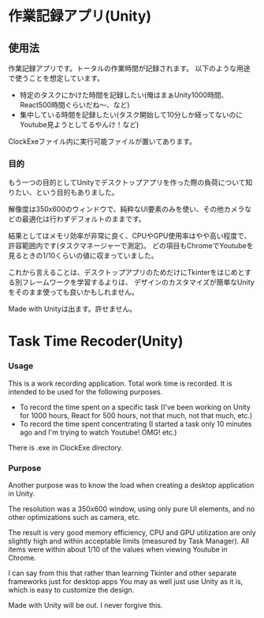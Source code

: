 # 作業記録アプリ(Unity)

## 使用法

作業記録アプリです。トータルの作業時間が記録されます。
以下のような用途で使うことを想定しています。

- 特定のタスクにかけた時間を記録したい(俺はまぁUnity1000時間、React500時間ぐらいだね～、など)
- 集中している時間を記録したい(タスク開始して10分しか経ってないのにYoutube見ようとしてるやんけ！など)

ClockExeファイル内に実行可能ファイルが置いてあります。

### 目的

もう一つの目的としてUnityでデスクトップアプリを作った際の負荷について知りたい、という目的もありました。

解像度は350x600のウィンドウで、純粋なUI要素のみを使い、その他カメラなどの最適化は行わずデフォルトのままです。

結果としてはメモリ効率が非常に良く、CPUやGPU使用率はやや高い程度で、許容範囲内です(タスクマネージャーで測定)。
どの項目もChromeでYoutubeを見るときの1/10くらいの値に収まっていました。

これから言えることは、デスクトップアプリのためだけにTkinterをはじめとする別フレームワークを学習するよりは、
デザインのカスタマイズが簡単なUnityをそのまま使っても良いかもしれません。

Made with Unityは出ます。許せません。

# Task Time Recoder(Unity)

### Usage

This is a work recording application. Total work time is recorded.
It is intended to be used for the following purposes.

- To record the time spent on a specific task (I've been working on Unity for 1000 hours, React for 500 hours, not that much, not that much, etc.)
- To record the time spent concentrating (I started a task only 10 minutes ago and I'm trying to watch Youtube! OMG! etc.)

There is .exe in ClockExe directory.

### Purpose

Another purpose was to know the load when creating a desktop application in Unity.

The resolution was a 350x600 window, using only pure UI elements, and no other optimizations such as camera, etc.

The result is very good memory efficiency, CPU and GPU utilization are only slightly high and within acceptable limits (measured by Task Manager).
All items were within about 1/10 of the values when viewing Youtube in Chrome.

I can say from this that rather than learning Tkinter and other separate frameworks just for desktop apps
You may as well just use Unity as it is, which is easy to customize the design.

Made with Unity will be out. I never forgive this.
